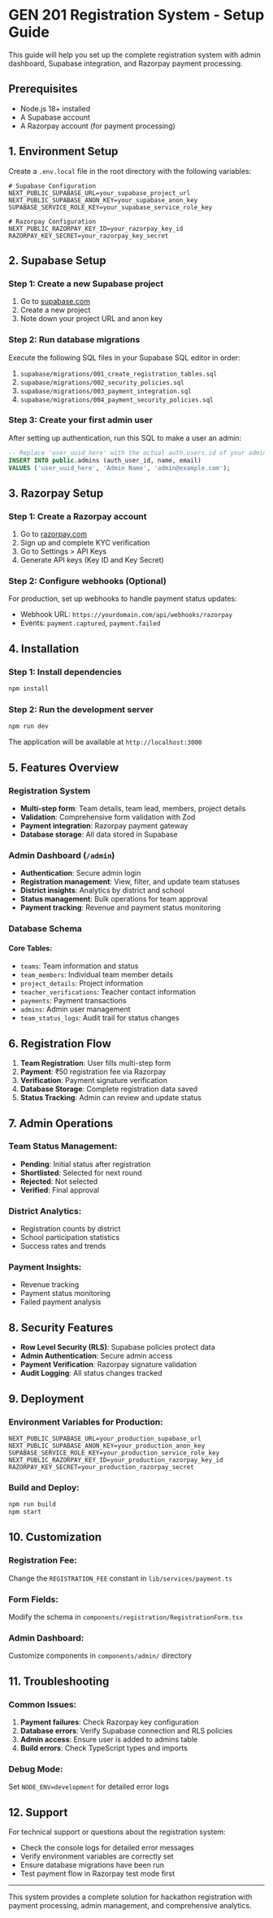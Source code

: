 # GEN 201 Registration System - Setup Guide

This guide will help you set up the complete registration system with admin dashboard, Supabase integration, and Razorpay payment processing.

## Prerequisites

- Node.js 18+ installed
- A Supabase account
- A Razorpay account (for payment processing)

## 1. Environment Setup

Create a `.env.local` file in the root directory with the following variables:

```env
# Supabase Configuration
NEXT_PUBLIC_SUPABASE_URL=your_supabase_project_url
NEXT_PUBLIC_SUPABASE_ANON_KEY=your_supabase_anon_key
SUPABASE_SERVICE_ROLE_KEY=your_supabase_service_role_key

# Razorpay Configuration
NEXT_PUBLIC_RAZORPAY_KEY_ID=your_razorpay_key_id
RAZORPAY_KEY_SECRET=your_razorpay_key_secret
```

## 2. Supabase Setup

### Step 1: Create a new Supabase project
1. Go to [supabase.com](https://supabase.com)
2. Create a new project
3. Note down your project URL and anon key

### Step 2: Run database migrations
Execute the following SQL files in your Supabase SQL editor in order:

1. `supabase/migrations/001_create_registration_tables.sql`
2. `supabase/migrations/002_security_policies.sql`
3. `supabase/migrations/003_payment_integration.sql`
4. `supabase/migrations/004_payment_security_policies.sql`

### Step 3: Create your first admin user
After setting up authentication, run this SQL to make a user an admin:

```sql
-- Replace 'user_uuid_here' with the actual auth.users.id of your admin user
INSERT INTO public.admins (auth_user_id, name, email)
VALUES ('user_uuid_here', 'Admin Name', 'admin@example.com');
```

## 3. Razorpay Setup

### Step 1: Create a Razorpay account
1. Go to [razorpay.com](https://razorpay.com)
2. Sign up and complete KYC verification
3. Go to Settings > API Keys
4. Generate API keys (Key ID and Key Secret)

### Step 2: Configure webhooks (Optional)
For production, set up webhooks to handle payment status updates:
- Webhook URL: `https://yourdomain.com/api/webhooks/razorpay`
- Events: `payment.captured`, `payment.failed`

## 4. Installation

### Step 1: Install dependencies
```bash
npm install
```

### Step 2: Run the development server
```bash
npm run dev
```

The application will be available at `http://localhost:3000`

## 5. Features Overview

### Registration System
- **Multi-step form**: Team details, team lead, members, project details
- **Validation**: Comprehensive form validation with Zod
- **Payment integration**: Razorpay payment gateway
- **Database storage**: All data stored in Supabase

### Admin Dashboard (`/admin`)
- **Authentication**: Secure admin login
- **Registration management**: View, filter, and update team statuses
- **District insights**: Analytics by district and school
- **Status management**: Bulk operations for team approval
- **Payment tracking**: Revenue and payment status monitoring

### Database Schema

#### Core Tables:
- `teams`: Team information and status
- `team_members`: Individual team member details
- `project_details`: Project information
- `teacher_verifications`: Teacher contact information
- `payments`: Payment transactions
- `admins`: Admin user management
- `team_status_logs`: Audit trail for status changes

## 6. Registration Flow

1. **Team Registration**: User fills multi-step form
2. **Payment**: ₹50 registration fee via Razorpay
3. **Verification**: Payment signature verification
4. **Database Storage**: Complete registration data saved
5. **Status Tracking**: Admin can review and update status

## 7. Admin Operations

### Team Status Management:
- **Pending**: Initial status after registration
- **Shortlisted**: Selected for next round
- **Rejected**: Not selected
- **Verified**: Final approval

### District Analytics:
- Registration counts by district
- School participation statistics
- Success rates and trends

### Payment Insights:
- Revenue tracking
- Payment status monitoring
- Failed payment analysis

## 8. Security Features

- **Row Level Security (RLS)**: Supabase policies protect data
- **Admin Authentication**: Secure admin access
- **Payment Verification**: Razorpay signature validation
- **Audit Logging**: All status changes tracked

## 9. Deployment

### Environment Variables for Production:
```env
NEXT_PUBLIC_SUPABASE_URL=your_production_supabase_url
NEXT_PUBLIC_SUPABASE_ANON_KEY=your_production_anon_key
SUPABASE_SERVICE_ROLE_KEY=your_production_service_role_key
NEXT_PUBLIC_RAZORPAY_KEY_ID=your_production_razorpay_key_id
RAZORPAY_KEY_SECRET=your_production_razorpay_secret
```

### Build and Deploy:
```bash
npm run build
npm start
```

## 10. Customization

### Registration Fee:
Change the `REGISTRATION_FEE` constant in `lib/services/payment.ts`

### Form Fields:
Modify the schema in `components/registration/RegistrationForm.tsx`

### Admin Dashboard:
Customize components in `components/admin/` directory

## 11. Troubleshooting

### Common Issues:

1. **Payment failures**: Check Razorpay key configuration
2. **Database errors**: Verify Supabase connection and RLS policies
3. **Admin access**: Ensure user is added to admins table
4. **Build errors**: Check TypeScript types and imports

### Debug Mode:
Set `NODE_ENV=development` for detailed error logs

## 12. Support

For technical support or questions about the registration system:
- Check the console logs for detailed error messages
- Verify environment variables are correctly set
- Ensure database migrations have been run
- Test payment flow in Razorpay test mode first

---

This system provides a complete solution for hackathon registration with payment processing, admin management, and comprehensive analytics.

